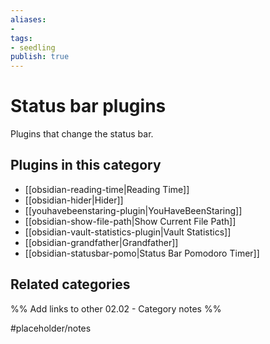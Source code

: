 ```yaml
---
aliases:
- 
tags: 
- seedling 
publish: true
---
```



# Status bar plugins

Plugins that change the status bar.

## Plugins in this category

- [[obsidian-reading-time|Reading Time]]
- [[obsidian-hider|Hider]]
- [[youhavebeenstaring-plugin|YouHaveBeenStaring]]
- [[obsidian-show-file-path|Show Current File Path]]
- [[obsidian-vault-statistics-plugin|Vault Statistics]]
- [[obsidian-grandfather|Grandfather]]
- [[obsidian-statusbar-pomo|Status Bar Pomodoro Timer]]

## Related categories

%% Add links to other 02.02 - Category notes %%

#placeholder/notes